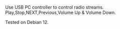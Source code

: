 Use USB PC controller to control radio streams.
Play,Stop,NEXT,Previous,Volume Up & Volume Down.

Tested on Debian 12.
